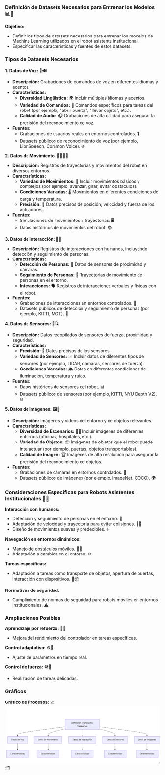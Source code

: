 ### Definición de Datasets Necesarios para Entrenar los Modelos 📊🤖

**Objetivo:**

- Definir los tipos de datasets necesarios para entrenar los modelos de Machine Learning utilizados en el robot asistente institucional.
- Especificar las características y fuentes de estos datasets.

### Tipos de Datasets Necesarios

**1. Datos de Voz: 🎤🔊**
- **Descripción:** Grabaciones de comandos de voz en diferentes idiomas y acentos.
- **Características:**
  - **Diversidad Lingüística:** 🌍 Incluir múltiples idiomas y acentos.
  - **Variedad de Comandos:** 📜 Comandos específicos para tareas del robot (por ejemplo, "abrir puerta", "llevar objeto", etc.).
  - **Calidad de Audio:** 🎧 Grabaciones de alta calidad para asegurar la precisión del reconocimiento de voz.
- **Fuentes:**
  - Grabaciones de usuarios reales en entornos controlados. 🎙️
  - Datasets públicos de reconocimiento de voz (por ejemplo, LibriSpeech, Common Voice). 🌐

**2. Datos de Movimiento: 🏃‍♂️🚶‍♀️**
- **Descripción:** Registros de trayectorias y movimientos del robot en diversos entornos.
- **Características:**
  - **Variedad de Movimientos:** 🔄 Incluir movimientos básicos y complejos (por ejemplo, avanzar, girar, evitar obstáculos).
  - **Condiciones Variadas:** 🌡️ Movimientos en diferentes condiciones de carga y temperatura.
  - **Precisión:** 🎯 Datos precisos de posición, velocidad y fuerza de los actuadores.
- **Fuentes:**
  - Simulaciones de movimientos y trayectorias. 🖥️
  - Datos históricos de movimientos del robot. 📚

**3. Datos de Interacción: 🤝👥**
- **Descripción:** Registros de interacciones con humanos, incluyendo detección y seguimiento de personas.
- **Características:**
  - **Detección de Personas:** 👀 Datos de sensores de proximidad y cámaras.
  - **Seguimiento de Personas:** 🏃 Trayectorias de movimiento de personas en el entorno.
  - **Interacciones:** 🗣️ Registros de interacciones verbales y físicas con el robot.
- **Fuentes:**
  - Grabaciones de interacciones en entornos controlados. 🎥
  - Datasets públicos de detección y seguimiento de personas (por ejemplo, KITTI, MOT). 🌟

**4. Datos de Sensores: 📡🔍**
- **Descripción:** Datos recopilados de sensores de fuerza, proximidad y seguridad.
- **Características:**
  - **Precisión:** 🎯 Datos precisos de los sensores.
  - **Variedad de Sensores:** 📈 Incluir datos de diferentes tipos de sensores (por ejemplo, LIDAR, cámaras, sensores de fuerza).
  - **Condiciones Variadas:** 🌦️ Datos en diferentes condiciones de iluminación, temperatura y ruido.
- **Fuentes:**
  - Datos históricos de sensores del robot. 📊
  - Datasets públicos de sensores (por ejemplo, KITTI, NYU Depth V2). 🌐

**5. Datos de Imágenes: 🖼️📸**
- **Descripción:** Imágenes y videos del entorno y de objetos relevantes.
- **Características:**
  - **Diversidad de Escenarios:** 🏢🏥 Incluir imágenes de diferentes entornos (oficinas, hospitales, etc.).
  - **Variedad de Objetos:** 📦 Imágenes de objetos que el robot puede interactuar (por ejemplo, puertas, objetos transportables).
  - **Calidad de Imagen:** 🏆 Imágenes de alta resolución para asegurar la precisión del reconocimiento de objetos.
- **Fuentes:**
  - Grabaciones de cámaras en entornos controlados. 🎥
  - Datasets públicos de imágenes (por ejemplo, ImageNet, COCO). 🌍

### Consideraciones Específicas para Robots Asistentes Institucionales 🏢🤖

**Interacción con humanos:**
- Detección y seguimiento de personas en el entorno. 👀
- Adaptación de velocidad y trayectoria para evitar colisiones. 🚶‍♂️
- Diseño de movimientos suaves y predecibles. 🌀

**Navegación en entornos dinámicos:**
- Manejo de obstáculos móviles. 🏃‍♂️
- Adaptación a cambios en el entorno. 🌐

**Tareas específicas:**
- Adaptación a tareas como transporte de objetos, apertura de puertas, interacción con dispositivos. 🚪📦

**Normativas de seguridad:**
- Cumplimiento de normas de seguridad para robots móviles en entornos institucionales. ⚠️

### Ampliaciones Posibles

**Aprendizaje por refuerzo:** 🤖🔄
- Mejora del rendimiento del controlador en tareas específicas.

**Control adaptativo:** ⚙️🔧
- Ajuste de parámetros en tiempo real.

**Control de fuerza:** 🛠️💪
- Realización de tareas delicadas.

### Gráficos

**Gráfico de Procesos:** 📈
![datasets.](img/dataset.png) 🗂️
